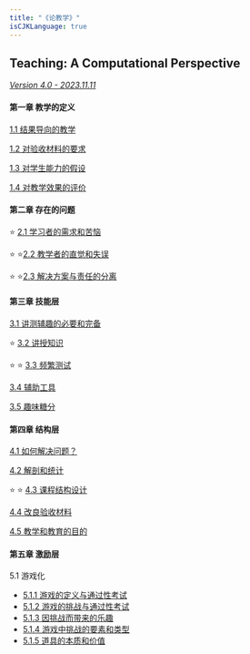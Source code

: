 ```yaml
---
title: "《论教学》"
isCJKLanguage: true
---
```


## Teaching: A Computational Perspective

[_Version 4.0 - 2023.11.11_](./version)

#### 第一章 教学的定义

[1.1 结果导向的教学](./1-1)

[1.2 对验收材料的要求](./1-2)

[1.3 对学生能力的假设](./1-3)

[1.4 对教学效果的评价](./1-4)

#### 第二章 存在的问题

⭐️ [2.1 学习者的需求和苦恼](./2-1)

⭐️ ⭐️[2.2 教学者的直觉和失误](./2-2)

⭐️ ⭐️[2.3 解决方案与责任的分离](./2-3)

#### 第三章 技能层

[3.1 讲测辅趣的必要和完备](./3-1)

⭐️ [3.2 讲授知识](./3-2)

⭐️ ⭐️ [3.3 频繁测试](./3-3)

[3.4 辅助工具](./3-4)

[3.5 趣味糖分](./3-5)

#### 第四章 结构层

[4.1 如何解决问题？](./4-1)

[4.2 解剖和统计](./4-2)

⭐️ ⭐️ [4.3 课程结构设计](./4-3)

[4.4 改良验收材料](./4-4)

[4.5 教学和教育的目的](./4-5)

#### 第五章 激励层

5.1 游戏化

- [5.1.1 游戏的定义与通过性考试](./5-1-1)
- [5.1.2 游戏的挑战与通过性考试](./5-1-2)
- [5.1.3 因挑战而带来的乐趣](./5-1-3)
- [5.1.4 游戏中挑战的要素和类型](./5-1-4)
- [5.1.5 道具的本质和价值](./5-1-5)

<!-- [5.1 上进心与虚荣心](./5-1)

5.2 评价系统：健康与竞技

5.3 积累系统 -->